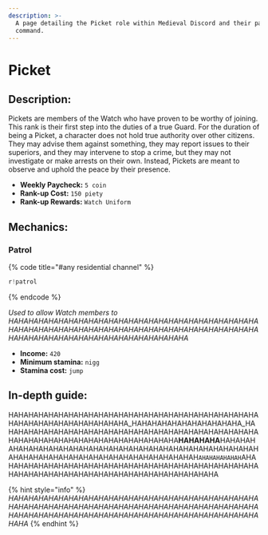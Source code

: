 ```yaml
---
description: >-
  A page detailing the Picket role within Medieval Discord and their patrol
  command.
---
```


# Picket

## Description:

Pickets are members of the Watch who have proven to be worthy of joining. This rank is their first step into the duties of a true Guard. For the duration of being a Picket, a character does not hold true authority over other citizens. They may advise them against something, they may report issues to their superiors, and they may intervene to stop a crime, but they may not investigate or make arrests on their own. Instead, Pickets are meant to observe and uphold the peace by their presence.

* **Weekly Paycheck:** `5 coin`
* **Rank-up Cost:** `150 piety`
* **Rank-up Rewards:** `Watch Uniform`

## Mechanics:

### Patrol

{% code title="\#any residential channel" %}
```javascript
r!patrol
```
{% endcode %}

_Used to allow Watch members to HAHAHAHAHAHAHAHAHAHAHAHAHAHAHAHAHAHAHAHAHAHAHAHAHAHAHAHAHAHAHAHAHAHAHAHAHAHAHAHAHAHAHAHAHAHAHAHAHAHAHAHAHAHAHAHAHAHAHAHAHAHAHAHAHAHAHAHA_

* **Income:** `420`
* **Minimum stamina:** `nigg`
* **Stamina cost:** `jump`

## In-depth guide:

HAHAHAHAHAHAHAHAHAHAHAHAHAHAHAHAHAHAHAHAHAHAHAHAHAHAHAHAHAHAHAHAHAHAHAHAHA_HAHAHAHAHAHAHAHAHAHAHA_HAHAHAHAHAHAHAHAHAHAHAHAHAHAHAHAHAHAHAHAHAHAHAHAHAHAHAHAHAHAHAHAHAHAHAHAHAHAHAHAHAHAHA**HAHAHAHA**HAHAHAHAHAHAHAHAHAHAHAHAHAHAHAHAHAHAHAHAHAHAHAHAHAHAHAHAHAHAHAHAHAHAHAHAHAHAHAHAHAHAHAHAHAHAHAH`AHAHAHAHAHAH`AHAHAHAHAHAHAHAHAHAHAHAHAHAHAHAHAHAHAHAHAHAHAHAHAHAHAHAHAHAHAHAHAHAHAHAHAHAHAHAHAHAHAHAHAHAHAHA

{% hint style="info" %}
_HAHAHAHAHAHAHAHAHAHAHAHAHAHAHAHAHAHAHAHAHAHAHAHAHAHAHAHAHAHAHAHAHAHAHAHAHAHAHAHAHAHAHAHAHAHAHAHAHAHAHAHAHAHAHAHAHAHAHAHAHAHAHAHAHAHAHAHAHAHAHAHAHAHAHAHAHA_
{% endhint %}

